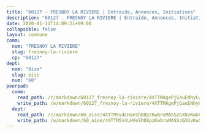 ```yaml
---
title: "60127 - FRESNOY LA RIVIERE | Entraide, Annonces, Initiatives"
description: "60127 - FRESNOY LA RIVIERE | Entraide, Annonces, Initiatives"
date: 2020-01-11T14:09:21+09:00
collapsible: false
layout: commune
comm:
  nom: "FRESNOY LA RIVIERE"
  slug: fresnoy-la-riviere
  cp: "60127"
dept:
  nom: "Oise"
  slug: oise
  num: "60"
peerpad:
  comm:
    read_path: /r/markdown/60127_fresnoy-la-riviere/4XTTMAgePjGauENhyCwczgY8Ahpq5MDnVdZLHCQ26ENtUzCtM
    write_path: /w/markdown/60127_fresnoy-la-riviere/4XTTMAgePjGauENhyCwczgY8Ahpq5MDnVdZLHCQ26ENtUzCtM-K3TgUf4veXBRckNTFbQnvGZFjgg5xsx2N8Mi5eq5eXYgnsshuC53CFyDDow17Z79STGfHy8su1BUVqTgWPY8K4siA7Kz6Z4fix5n87UDzKoFprHFQV8PFWC4UoYhjCLZPwar8FAV
  dept:
    read_path: /r/markdown/60_oise/4XTTM5v4LHVeShD8pzKwbruMASSzGXUvKwGPyPNR6Aq6aruGY
    write_path: /w/markdown/60_oise/4XTTM5v4LHVeShD8pzKwbruMASSzGXUvKwGPyPNR6Aq6aruGY-K3TgTfEPmBuMGxs3WizC7aafmuSUvuvwsE7nM986pS4fEczEhokrfL1mXNtU722XatpEcDhfhLf5xd24JkCKBD4DcQHeF5CYjEkAVzDN3PuQerZfYGZ5zy2XFcJNh2Z1pYjLoQTn
---
```


